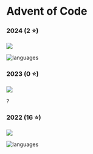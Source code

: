 # Advent of Code

### 2024 (2 ⭐)
![](https://geps.dev/progress/8)

![languages](https://skillicons.dev/icons?i=cpp)

### 2023 (0 ⭐)
![](https://geps.dev/progress/0)

?

### 2022 (16 ⭐)
![](https://geps.dev/progress/32)

![languages](https://skillicons.dev/icons?i=py)